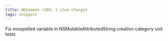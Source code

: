 ```yaml
---
title: WOCommon r109, 1 item changed
tags: snippets
---
```


Fix misspelled variable in NSMutableAttributedString creation category unit tests
